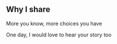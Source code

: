 Why I share
---------

More you know, more choices you have

One day, I would love to hear your story too
